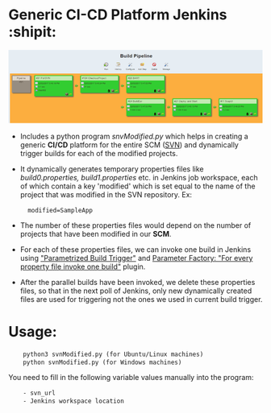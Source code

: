 # Generic CI-CD Platform Jenkins :shipit:
![Image](/Pipeline.png?raw=true "Generic CI/CD Pipeline Jenkins")
- Includes a python program <i>snvModified.py</i> which helps in creating a generic <b>CI/CD</b> platform for the entire SCM (<u>SVN</u>) and dynamically trigger builds for each of the modified projects.

- It dynamically generates temporary properties files like <i>build0.properties, build1.properties</i> etc. in Jenkins job workspace, each of which contain a key 'modified' which is set equal to the name of the project that was modified in the SVN repository. Ex: 
        
        modified=SampleApp 
                
- The number of these properties files would depend on the number of projects that have been modified in our <b>SCM</b>.

- For each of these properties files, we can invoke one build in Jenkins using <u>"Parametrized Build Trigger"</u> and <u>Parameter Factory: "For every property file invoke one build"</u> plugin.

- After the parallel builds have been invoked, we delete these properties files, so that in the next poll of Jenkins, only new dynamically created files are used for triggering not the ones we used in current build trigger.

# Usage:
        python3 svnModified.py (for Ubuntu/Linux machines)
        python svnModified.py (for Windows machines)
 You need to fill in the following variable values manually into the program:
        
        - svn_url
        - Jenkins workspace location
